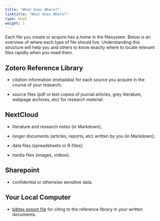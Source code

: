 ```yaml
---
title: "What Goes Where?"
linktitle: "What Goes Where?"
type: book
weight: 1
---
```


Each file you create or acquire has a home in the filesystem. Below is an overview of where each type of file should live. Understanding this structure will help you and others to know exactly where to locate relevant files rapidly when you need them. 

## Zotero Reference Library

- citation information (metadata) for each source you acquire in the course of your research;

- source files (pdf or text copies of journal articles, grey literature, webpage archives, etc) for research material.

## NextCloud 

- literature and research notes (in Markdown);

- longer documents (articles, reports, etc) written by you (in Markdown);

- data files (spreadsheets or R-files);

- media files (images, videos).

## Sharepoint

- confidential or otherwise sensitive data.

## Your Local Computer

- [bibtex export file](../../toolbox/bibtext) for citing to the reference library in your written documents.